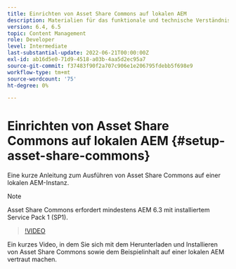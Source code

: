 ```yaml
---
title: Einrichten von Asset Share Commons auf lokalen AEM
description: Materialien für das funktionale und technische Verständnis von Assets Share Commons
version: 6.4, 6.5
topic: Content Management
role: Developer
level: Intermediate
last-substantial-update: 2022-06-21T00:00:00Z
exl-id: ab16d5e0-71d9-4518-a03b-4aa5d2ec95a7
source-git-commit: f37483f90f2a707c906e1e206795fdebb5f698e9
workflow-type: tm+mt
source-wordcount: '75'
ht-degree: 0%

---
```


# Einrichten von Asset Share Commons auf lokalen AEM {#setup-asset-share-commons}

Eine kurze Anleitung zum Ausführen von Asset Share Commons auf einer lokalen AEM-Instanz.

>[!NOTE]
>
>Asset Share Commons erfordert mindestens AEM 6.3 mit installiertem Service Pack 1 (SP1).

>[!VIDEO](https://video.tv.adobe.com/v/20499/?quality=9&learn=on)

Ein kurzes Video, in dem Sie sich mit dem Herunterladen und Installieren von Asset Share Commons sowie dem Beispielinhalt auf einer lokalen AEM vertraut machen.
